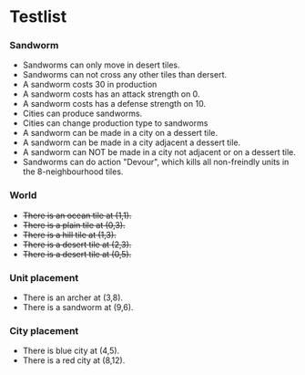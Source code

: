 # Testlist

### Sandworm
* Sandworms can only move in desert tiles.
* Sandworms can not cross any other tiles than dersert.
* A sandworm costs 30 in production
* A sandworm costs has an attack strength on 0.
* A sandworm costs has a defense strength on 10.
* Cities can produce sandworms.
* Cities can change production type to sandworms
* A sandworm can be made in a city on a dessert tile.
* A sandworm can be made in a city adjacent a dessert tile.
* A sandworm can NOT be made in a city not adjacent or on a dessert tile.
* Sandworms can do action "Devour", which kills all non-freindly units in the 8-neighbourhood tiles.


### World
* ~~There is an ocean tile at (1,1).~~
* ~~There is a plain tile at (0,3).~~
* ~~There is a hill tile at (1,3).~~
* ~~There is a desert tile at (2,3).~~
* ~~There is a desert tile at (0,5).~~

### Unit placement
* There is an archer at (3,8).
* There is a sandworm at (9,6).

### City placement
* There is blue city at (4,5).
* There is a red city at (8,12).
